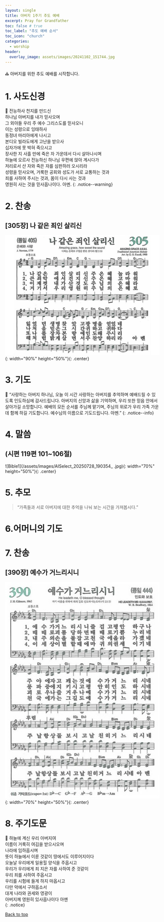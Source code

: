 ```yaml
---
layout: single
title: 아버지 1주기 추도 예배
excerpt: Pray for Grandfather
toc: false # true
toc_label: "추도 예배 순서"
toc_icon: "church"
categories:
  - worship
header:
  overlay_image: assets/images/20241102_151744.jpg
---
```


⛪️ 아버지를 위한 추도 예배를 시작합니다.

# 1. 사도신경
📖 전능하사 천지를 만드신 <br> 하나님 아버지를 내가 믿사오며 <br> 그 외아들 우리 주 예수 그리스도를 믿사오니 <br> 이는 성령으로 잉태하사 <br> 동정녀 마리아에게 나시고 <br> 본디오 빌라도에게 고난을 받으사 <br> 십자가에 못 박혀 죽으시고 <br> 장사한 지 사흘 만에
죽은 자 가운데서 다시 살아나시며 <br> 하늘에 오르사 전능하신 하나님 우편에 앉아 계시다가<br> 저리로서 산 자와 죽은 자를 심판하러 오시리라 <br> 성령을 믿사오며, 거룩한 공회와 성도가 서로 교통하는 것과 <br> 죄를 사하여 주시는 것과, 몸이 다시 사는 것과 <br> 영원히 사는 것을 믿사옵나이다. 아멘.
{: .notice--warning}

# 2. 찬송
## [305장] 나 같은 죄인 살리신
![hymn1](/assets/images/AISelect_20250728_183408_Chrome.jpg){: width="90%" height="50%"}{: .center}

# 3. 기도
  
🙏 “사랑하는 아버지 하나님, 오늘 이 시간 사랑하는 아버지를 추억하며 예배드릴 수 있도록 인도하심에 감사드립니다.
아버지의 신앙과 삶을 기억하며, 우리 또한 믿음 안에서 살아가길 소망합니다.
예배의 모든 순서를 주님께 맡기며, 주님의 위로가 우리 가족 가운데 함께 하길 기도합니다.
예수님의 이름으로 기도드립니다. 아멘.”
{: .notice--info}

# 4. 말씀
## (시편 119편 101~106절)
![Bible1](/assets/images/AISelect_20250728_190354_ .jpg){: width="70%" height="50%"}{: .center}

# 5. 추모
> “가족들과 서로 아버지에 대한 추억을 나눠 보는 시간을 가져봅시다.”

# 6.어머니의 기도

# 7. 찬송 
## [390장] 예수가 거느리시니
![hymn2](/assets/images/AISelect_20250727_002834_Chrome.jpg){: width="70%" height="50%"}{: .center}

# 8. 주기도문 
  📖 하늘에 계신 우리 아버지여 <br> 이름이 거룩히 여김을 받으시오며 <br> 나라에 임하옵시며 <br> 뜻이 하늘에서 이룬 것같이 땅에서도 이루어지이다 <br> 오늘날 우리에게 일용힐 양식을 주옵시고 <br> 우리가 우리에게 죄 지은 자를 사하여 준 것같이 <br> 우리 죄를 사하여 주옵시고 <br> 우리를 시험에 들게 하지 마옵시고 <br> 다만 악에서 구하옵소서 <br> 대게 나라와 권세와 영광이 <br> 아버지께 영원히 있사옵나이다 아멘 <br>
{: .notice}

<a href="#" class="btn btn--success">Back to top</a>
<br> 
